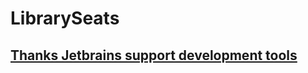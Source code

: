 # LibrarySeats
<h2><a href="https://www.jetbrains.com/">Thanks Jetbrains support development tools</a></h2>
